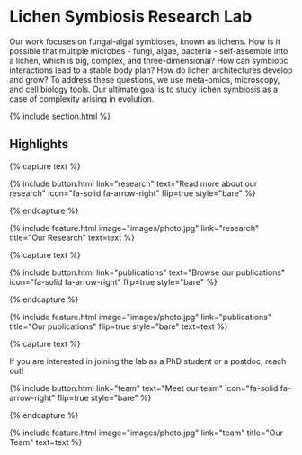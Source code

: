 ---
---

# Lichen Symbiosis Research Lab

Our work focuses on fungal-algal symbioses, known as lichens. How is it possible that multiple microbes - fungi, algae, bacteria - self-assemble into a lichen, which is big, complex, and three-dimensional? How can symbiotic interactions lead to a stable body plan? How do lichen architectures develop and grow? To address these questions, we use meta-omics, microscopy, and cell biology tools. Our ultimate goal is to study lichen symbiosis as a case of complexity arising in evolution.

{% include section.html %}

## Highlights

{% capture text %}



{%
  include button.html
  link="research"
  text="Read more about our research"
  icon="fa-solid fa-arrow-right"
  flip=true
  style="bare"
%}

{% endcapture %}

{%
  include feature.html
  image="images/photo.jpg"
  link="research"
  title="Our Research"
  text=text
%}

{% capture text %}


{%
  include button.html
  link="publications"
  text="Browse our publications"
  icon="fa-solid fa-arrow-right"
  flip=true
  style="bare"
%}

{% endcapture %}

{%
  include feature.html
  image="images/photo.jpg"
  link="publications"
  title="Our publications"
  flip=true
  style="bare"
  text=text
%}

{% capture text %}

If you are interested in joining the lab as a PhD student or a postdoc, reach out!

{%
  include button.html
  link="team"
  text="Meet our team"
  icon="fa-solid fa-arrow-right"
  flip=true
  style="bare"
%}

{% endcapture %}

{%
  include feature.html
  image="images/photo.jpg"
  link="team"
  title="Our Team"
  text=text
%}
